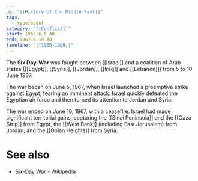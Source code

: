 ```yaml
---
up: "[[History of the Middle East]]"
tags:
  - type/event
category: "[[Conflict]]"
start: 1967-6-5 AD
end: 1967-6-10 AD
timeline: "[[1960-1969]]"
---
```


The **Six Day-War** was fought between [[Israel]] and a coalition of Arab states ([[Egypt]], [[Syria]], [[Jordan]], [[Iraq]] and [[Lebanon]]) from 5 to 10 June 1967.

The war began on June 5, 1967, when Israel launched a preemptive strike against Egypt, fearing an imminent attack. Israel quickly defeated the Egyptian air force and then turned its attention to Jordan and Syria.

The war ended on June 10, 1967, with a ceasefire. Israel had made significant territorial gains, capturing the [[Sinai Peninsula]] and the [[Gaza Strip]] from Egypt, the [[West Bank]] (including East Jerusalem) from Jordan, and the [[Golan Heights]] from Syria.

# See also
- [Six-Day War - Wikipedia](https://en.wikipedia.org/wiki/Six-Day_War)